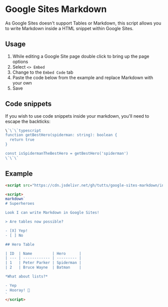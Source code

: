 # Google Sites Markdown

As Google Sites doesn't support Tables or Markdown, this script allows you to write Markdown inside a HTML snippet within Google Sites.

## Usage

1. While editing a Google Site page double click to bring up the page options
2. Select `<> Embed`
3. Change to the `Embed Code` tab
4. Paste the code below from the example and replace Markdown with your own
5. Save

## Code snippets

If you wish to use code snippets inside your markdown, you'll need to escape the backticks:

```typescript
\`\`\`typescript
function getBestHero(spiderman: string): boolean {
  return true
}

const isSpidermanTheBestHero = getBestHero('spiderman')
\`\`\`
```

## Example

```html
<script src="https://cdn.jsdelivr.net/gh/tutts/google-sites-markdown/index.js"></script>

<script>
markdown`
# Superheroes

Look I can write Markdown in Google Sites!

> Are tables now possible?

- [X] Yep!
- [ ] No

## Hero Table

| ID  | Name         | Hero      |
| --- | ------------ | --------- |
| 1   | Peter Parker | Spiderman | 
| 2   | Bruce Wayne  | Batman    |

*What about lists?*

- Yep
- Hooray! 🎉
`
</script> 
```
